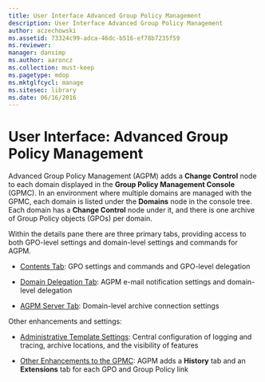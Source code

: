 ```yaml
---
title: User Interface Advanced Group Policy Management
description: User Interface Advanced Group Policy Management
author: aczechowski
ms.assetid: 73324c99-adca-46dc-b516-ef78b7235f59
ms.reviewer: 
manager: dansimp
ms.author: aaroncz
ms.collection: must-keep
ms.pagetype: mdop
ms.mktglfcycl: manage
ms.sitesec: library
ms.date: 06/16/2016
---
```



# User Interface: Advanced Group Policy Management


Advanced Group Policy Management (AGPM) adds a **Change Control** node to each domain displayed in the **Group Policy Management Console** (GPMC). In an environment where multiple domains are managed with the GPMC, each domain is listed under the **Domains** node in the console tree. Each domain has a **Change Control** node under it, and there is one archive of Group Policy objects (GPOs) per domain.

Within the details pane there are three primary tabs, providing access to both GPO-level settings and domain-level settings and commands for AGPM.

-   [Contents Tab](contents-tab.md): GPO settings and commands and GPO-level delegation

-   [Domain Delegation Tab](domain-delegation-tab.md): AGPM e-mail notification settings and domain-level delegation

-   [AGPM Server Tab](agpm-server-tab.md): Domain-level archive connection settings

Other enhancements and settings:

-   [Administrative Template Settings](administrative-template-settings.md): Central configuration of logging and tracing, archive locations, and the visibility of features

-   [Other Enhancements to the GPMC](other-enhancements-to-the-gpmc.md): AGPM adds a **History** tab and an **Extensions** tab for each GPO and Group Policy link

 

 






